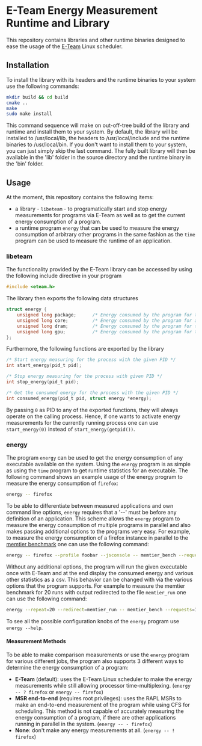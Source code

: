 # E-Team Energy Measurement Runtime and Library

This repository contains libraries and other runtime binaries designed to ease the usage of the
[E-Team][eteam] Linux scheduler.

## Installation

To install the library with its headers and the runtime binaries to your system use the following commands:

```bash
mkdir build && cd build
cmake ..
make
sudo make install
```

This command sequence will make on out-off-tree build of the library and runtime and install them to your system.
By default, the library will be installed to /usr/local/lib, the headers to /usr/local/include and the runtime
binaries to /usr/local/bin. If you don't want to install them to your system, you can just simply skip the
last command. The fully built library will then be available in the 'lib' folder in the source directory and the
runtime binary in the 'bin' folder.

## Usage

At the moment, this repository contains the following items:

+ a library - `libeteam` - to programatically start and stop energy measurements for programs via E-Team as well as to get the
  current energy consumption of a program.
+ a runtime program `energy` that can be used to measure the energy consumption of arbitrary other programs in the same
  fashion as the `time` program can be used to measure the runtime of an application.

### libeteam

The functionality provided by the E-Team library can be accessed by using the following include directive in your program

```c
#include <eteam.h>
```

The library then exports the following data structures

```c
struct energy {
    unsigned long package;      /* Energy consumed by the program for the whole package (uJ) */
    unsigned long core;         /* Energy consumed by the program for all CPU cores (uJ) */
    unsigned long dram;         /* Energy consumed by the program for the DRAM (uJ) */
    unsigned long gpu;          /* Energy consumed by the program for the internal GPU (uJ) */
};
```

Furthermore, the following functions are exported by the library

```c
/* Start energy measuring for the process with the given PID */
int start_energy(pid_t pid);

/* Stop energy measuring for the process with given PID */
int stop_energy(pid_t pid);

/* Get the consumed energy for the process with the given PID */
int consumed_energy(pid_t pid, struct energy *energy);
```

By passing `0` as PID to any of the exported functions, they will always operate on the calling process. Hence, if one wants
to activate energy measurements for the currently running process one can use `start_energy(0)` instead of `start_energy(getpid())`.

### energy

The program `energy` can be used to get the energy consumption of any executable available on the system. Using the `energy` program
is as simple as using the `time` program to get runtime statistics for an executable. The following command shows an example usage
of the energy program to measure the energy consumption of `firefox`:

```bash
energy -- firefox
```

To be able to differentiate between measured applications and own command line options, `energy` requires that a '--' must be before
any definition of an application. This scheme allows the `energy` program to measure the energy consumption of multiple programs
in parallel and also makes passing additional options to the programs very easy. For example, to measure the energy consumption of a
firefox instance in parallel to the [memtier benchmark][memtierbench] one can use the following command:

```bash
energy -- firefox --profile foobar --jsconsole -- memtier_bench --request=10000 --data-size=1024
```

Without any additional options, the program will run the given executable once with E-Team and at the end display the consumed energy
and various other statistics as a csv. This behavior can be changed with via the various options that the program supports. For example
to measure the memtier benchmark for 20 runs with output redirected to the file `memtier_run` one can use the following command:

```bash
energy --repeat=20 --redirect=memtier_run -- memtier_bench --requests=10000 --data-size=1024
```

To see all the possible configuration knobs of the `energy` program use `energy --help`.

#### Measurement Methods

To be able to make comparison measurements or use the `energy` program for various different jobs, the program also supports 3 different
ways to determine the energy consumption of a program:

+ **E-Team** (default): uses the E-Team Linux scheduler to make the energy measurements while still allowing processor time-multiplexing.
  (`energy -- ? firefox` or `energy -- firefox`)
+ **MSR end-to-end** (requires root privileges): uses the RAPL MSRs to make an end-to-end measurement of the program while using CFS
  for scheduling. This method is not capable of accurately measuring the energy consumption of a program, if there are other applications
  running in parallel in the system. (`energy -- - firefox`)
+ **None**: don't make any energy measurements at all. (`energy -- ! firefox`)


[eteam]: https://dummy.com "E-Team scheduler for the Linux kernel"
[memtierbench]: https://github.com/RedisLabs/memtier_benchmark "NoSQL Redis and Memcache traffic generation and benchmarking tool"
